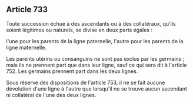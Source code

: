 Article 733
----
Toute succession échue à des ascendants ou à des collatéraux, qu'ils soient
légitimes ou naturels, se divise en deux parts égales :

l'une pour les parents de la ligne paternelle, l'autre pour les parents de la
ligne maternelle.

Les parents utérins ou consanguins ne sont pas exclus par les germains ; mais
ils ne prennent part que dans leur ligne, sauf ce qui sera dit à l'article 752.
Les germains prennent part dans les deux lignes.

Sous réserve des dispositions de l'article 753, il ne se fait aucune dévolution
d'une ligne à l'autre que lorsqu'il ne se trouve aucun ascendant ni collatéral
de l'une des deux lignes.
